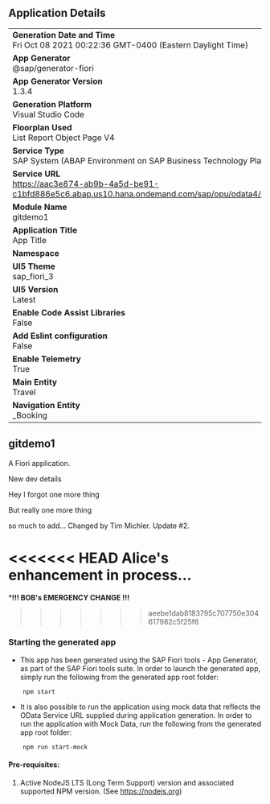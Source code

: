 ## Application Details
|               |
| ------------- |
|**Generation Date and Time**<br>Fri Oct 08 2021 00:22:36 GMT-0400 (Eastern Daylight Time)|
|**App Generator**<br>@sap/generator-fiori|
|**App Generator Version**<br>1.3.4|
|**Generation Platform**<br>Visual Studio Code|
|**Floorplan Used**<br>List Report Object Page V4|
|**Service Type**<br>SAP System (ABAP Environment on SAP Business Technology Platform)|
|**Service URL**<br>https://aac3e874-ab9b-4a5d-be91-c1bfd886e5c6.abap.us10.hana.ondemand.com/sap/opu/odata4/sap/zui_rap_travel_o4_2921/srvd/sap/zui_rap_travel_2921/0001/
|**Module Name**<br>gitdemo1|
|**Application Title**<br>App Title|
|**Namespace**<br>|
|**UI5 Theme**<br>sap_fiori_3|
|**UI5 Version**<br>Latest|
|**Enable Code Assist Libraries**<br>False|
|**Add Eslint configuration**<br>False|
|**Enable Telemetry**<br>True|
|**Main Entity**<br>Travel|
|**Navigation Entity**<br>_Booking|

## gitdemo1

A Fiori application.

New dev details

Hey I forgot one more thing

But really one more thing

so much to add...
Changed by Tim Michler.
	Update #2.

<<<<<<< HEAD
Alice's enhancement in process...
=======
*****!!! BOB's EMERGENCY CHANGE !!!****
>>>>>>> aeebe1dab8183795c707750e304617982c5f25f6

### Starting the generated app

-   This app has been generated using the SAP Fiori tools - App Generator, as part of the SAP Fiori tools suite.  In order to launch the generated app, simply run the following from the generated app root folder:

```
    npm start
```

- It is also possible to run the application using mock data that reflects the OData Service URL supplied during application generation.  In order to run the application with Mock Data, run the following from the generated app root folder:

```
    npm run start-mock
```

#### Pre-requisites:

1. Active NodeJS LTS (Long Term Support) version and associated supported NPM version.  (See https://nodejs.org)


